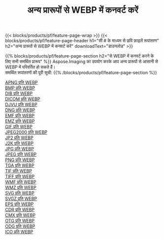 ﻿---
title: अन्य प्रारूपों से WEBP में कनवर्ट करें 
weight: 3920
url: /hi/java/conversion/to/webp 
lang: hi
langdirlevel: 2
locales: zh-hans,ja,it,ru,de,es,fr,nl,id,lt,pl,pt,vi,tr,ko,zh-hant,ar,hi,th,sv,cs,uk,he
description: Aspose.Imaging का उपयोग करके आप अन्य प्रारूपों से WEBP में आसानी से रूपांतरित कर सकते हैं
---

{{< blocks/products/pf/feature-page-wrap >}}
{{< blocks/products/pf/feature-page-header h1="सी # के माध्यम से छवि फ़ाइलें रूपांतरण" h2="अन्य प्रारूपों से WEBP में कनवर्ट करें" downloadText="डाउनलोड" >}}


{{% blocks/products/pf/feature-page-section  h2="से WEBP में कनवर्ट करने के लिए सभी समर्थित प्रारूप" %}}
Aspose.Imaging का उपयोग करके आप अन्य प्रारूपों से आसानी से WEBP में परिवर्तित हो सकते हैं।
<br/>
समर्थित रूपांतरणों की पूरी सूची:
{{% /blocks/products/pf/feature-page-section %}}
<div class="container-fluid productfamilypage bg-gray">
    <div class="convertypes bg-gray agp-content section">
        <div class="container">
		<div class="row other-converters">
		    <div class='col-md-2 other-converter remove-lp remove-rp'><a href="/imaging/hi/java/conversion/apng-to-webp" >APNG प्रति WEBP</a></div>
<div class='col-md-2 other-converter remove-lp remove-rp'><a href="/imaging/hi/java/conversion/bmp-to-webp" >BMP प्रति WEBP</a></div>
<div class='col-md-2 other-converter remove-lp remove-rp'><a href="/imaging/hi/java/conversion/dib-to-webp" >DIB प्रति WEBP</a></div>
<div class='col-md-2 other-converter remove-lp remove-rp'><a href="/imaging/hi/java/conversion/dicom-to-webp" >DICOM प्रति WEBP</a></div>
<div class='col-md-2 other-converter remove-lp remove-rp'><a href="/imaging/hi/java/conversion/djvu-to-webp" >DJVU प्रति WEBP</a></div>
<div class='col-md-2 other-converter remove-lp remove-rp'><a href="/imaging/hi/java/conversion/dng-to-webp" >DNG प्रति WEBP</a></div>
<div class='col-md-2 other-converter remove-lp remove-rp'><a href="/imaging/hi/java/conversion/emf-to-webp" >EMF प्रति WEBP</a></div>
<div class='col-md-2 other-converter remove-lp remove-rp'><a href="/imaging/hi/java/conversion/emz-to-webp" >EMZ प्रति WEBP</a></div>
<div class='col-md-2 other-converter remove-lp remove-rp'><a href="/imaging/hi/java/conversion/gif-to-webp" >GIF प्रति WEBP</a></div>
<div class='col-md-2 other-converter remove-lp remove-rp'><a href="/imaging/hi/java/conversion/jpeg2000-to-webp" >JPEG2000 प्रति WEBP</a></div>
<div class='col-md-2 other-converter remove-lp remove-rp'><a href="/imaging/hi/java/conversion/jp2-to-webp" >JP2 प्रति WEBP</a></div>
<div class='col-md-2 other-converter remove-lp remove-rp'><a href="/imaging/hi/java/conversion/j2k-to-webp" >J2K प्रति WEBP</a></div>
<div class='col-md-2 other-converter remove-lp remove-rp'><a href="/imaging/hi/java/conversion/jpg-to-webp" >JPG प्रति WEBP</a></div>
<div class='col-md-2 other-converter remove-lp remove-rp'><a href="/imaging/hi/java/conversion/jpeg-to-webp" >JPEG प्रति WEBP</a></div>
<div class='col-md-2 other-converter remove-lp remove-rp'><a href="/imaging/hi/java/conversion/png-to-webp" >PNG प्रति WEBP</a></div>
<div class='col-md-2 other-converter remove-lp remove-rp'><a href="/imaging/hi/java/conversion/tga-to-webp" >TGA प्रति WEBP</a></div>
<div class='col-md-2 other-converter remove-lp remove-rp'><a href="/imaging/hi/java/conversion/tif-to-webp" >TIF प्रति WEBP</a></div>
<div class='col-md-2 other-converter remove-lp remove-rp'><a href="/imaging/hi/java/conversion/tiff-to-webp" >TIFF प्रति WEBP</a></div>
<div class='col-md-2 other-converter remove-lp remove-rp'><a href="/imaging/hi/java/conversion/wmf-to-webp" >WMF प्रति WEBP</a></div>
<div class='col-md-2 other-converter remove-lp remove-rp'><a href="/imaging/hi/java/conversion/wmz-to-webp" >WMZ प्रति WEBP</a></div>
<div class='col-md-2 other-converter remove-lp remove-rp'><a href="/imaging/hi/java/conversion/svg-to-webp" >SVG प्रति WEBP</a></div>
<div class='col-md-2 other-converter remove-lp remove-rp'><a href="/imaging/hi/java/conversion/svgz-to-webp" >SVGZ प्रति WEBP</a></div>
<div class='col-md-2 other-converter remove-lp remove-rp'><a href="/imaging/hi/java/conversion/eps-to-webp" >EPS प्रति WEBP</a></div>
<div class='col-md-2 other-converter remove-lp remove-rp'><a href="/imaging/hi/java/conversion/cdr-to-webp" >CDR प्रति WEBP</a></div>
<div class='col-md-2 other-converter remove-lp remove-rp'><a href="/imaging/hi/java/conversion/cmx-to-webp" >CMX प्रति WEBP</a></div>
<div class='col-md-2 other-converter remove-lp remove-rp'><a href="/imaging/hi/java/conversion/otg-to-webp" >OTG प्रति WEBP</a></div>
<div class='col-md-2 other-converter remove-lp remove-rp'><a href="/imaging/hi/java/conversion/odg-to-webp" >ODG प्रति WEBP</a></div>
<div class='col-md-2 other-converter remove-lp remove-rp'><a href="/imaging/hi/java/conversion/ico-to-webp" >ICO प्रति WEBP</a></div>
                </div>
        </div>
    </div>
</div>
<br/>

